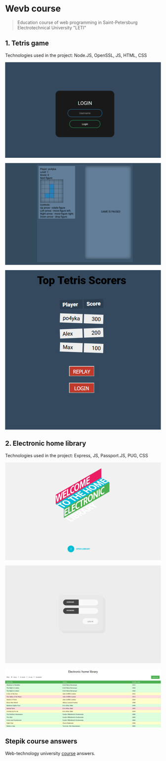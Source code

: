 # Wevb course

> Education course of web programming in Saint-Petersburg Electrotechnical University "LETI"

## 1. Tetris game

Technologies used in the project: Node.JS, OpenSSL, JS, HTML, CSS

![Login screen](./readme_media/tetris/tetris_login.gif)

![Play screen](./readme_media/tetris/tetris_play.gif)

![Record table](./readme_media/tetris/tetris_records.png)

## 2. Electronic home library

Technologies used in the project: Express, JS, Passport.JS, PUG, CSS

![Enter screen](./readme_media/library/lib_enter.gif)

![Login screen](./readme_media/library/lib_login.gif)

![Working table](./readme_media/library/lib_main.png)

## Stepik course answers

Web-technology university [course](https://stepik.org/course/4006) answers.